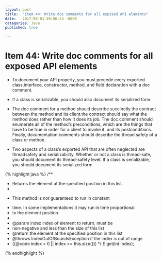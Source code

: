 ```yaml
---
layout: post
title:  "Item 44: Write doc comments for all exposed API elements"
date:   2017-08-01 09:06:43 -0600
categories: Java
published: true

---
```

# Item 44:  Write doc comments for all exposed API elements

* To document your API properly, you must precede every exported class,interface, constructor, method, and field declaration with a doc comment.
* If a class is serializable, you should also document its serialized form


* The doc comment for a method should describe succinctly the contract between the method and its client.the contract should say what the method does
rather than how it does its job. The doc comment should enumerate all of the method’s preconditions, which are the things that have to be true in order for a client
to invoke it, and its postconditions. Finally, documentation comments should describe the thread safety of a class or method.

* Two aspects of a class’s exported API that are often neglected are threadsafety and serializability. Whether or not a class is thread-safe, you should document
its thread-safety level. If a class is serializable, you should document its serialized form

{% highlight java %}
/**
* Returns the element at the specified position in this list.
*
* <p>This method is <i>not</i> guaranteed to run in constant
* time. In some implementations it may run in time proportional
* to the element position.
*
* @param index index of element to return; must be
* non-negative and less than the size of this list
* @return the element at the specified position in this list
* @throws IndexOutOfBoundsException if the index is out of range
* ({@code index < 0 || index >= this.size()})
*/
E get(int index);

{% endhighlight %}
